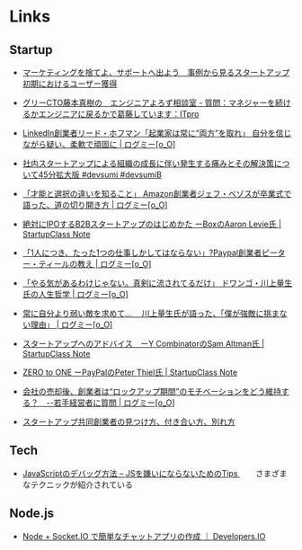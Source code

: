 # Links

## Startup

* [マーケティングを捨てよ、サポートへ出よう　事例から見るスタートアップ初期におけるユーザー獲得](http://www.slideshare.net/takaumada/throw-away-your-marketing-rally-in-the-sales-and-customer-support)
* [グリーCTO藤本真樹の　エンジニアよろず相談室 - 質問：マネジャーを続けるかエンジニアに戻るかで葛藤しています：ITpro](http://itpro.nikkeibp.co.jp/atcl/column/14/090100052/022500013/)
* [LinkedIn創業者リード・ホフマン「起業家は常に“両方”を取れ」 自分を信じながら疑い、柔軟で頑固に | ログミー[o_O]](http://logmi.jp/36553)
* [社内スタートアップによる組織の成長に伴い発生する痛みとその解決策について45分拡大版 #devsumi #devsumiB](http://www.slideshare.net/i2key/45-developers-summit-2015-devsumi-devsumib)
* [「才能と選択の違いを知ること」 Amazon創業者ジェフ・ベゾスが卒業式で語った、道の切り開き方 | ログミー[o_O]](http://logmi.jp/6726)
* [絶対にIPOするB2Bスタートアップのはじめかた ーBoxのAaron Levie氏 | StartupClass Note](http://ycschool.jp/yc12/)
* [「1人につき、たった1つの仕事しかしてはならない」?Paypal創業者ピーター・ティールの教え | ログミー[o_O]](http://logmi.jp/39767)

* [「やる気があるわけじゃない。真剣に流されてるだけ」 ドワンゴ・川上量生氏の人生哲学 | ログミー[o_O]](http://logmi.jp/39053)
* [常に自分より弱い敵を求めて…　 川上量生氏が語った、「僕が強敵に挑まない理由」 | ログミー[o_O]](http://logmi.jp/39055)

* [スタートアップへのアドバイス　ーY CombinatorのSam Altman氏 | StartupClass Note](http://ycschool.jp/startupadvice/)

* [ZERO to ONE ーPayPalのPeter Thiel氏 | StartupClass Note](http://ycschool.jp/zerotoone/)

* [会社の売却後、創業者は“ロックアップ期間”のモチベーションをどう維持する？　--若手経営者に質問 | ログミー[o_O]](http://logmi.jp/40491)

* [スタートアップ共同創業者の見つけ方、付き合い方、別れ方](http://www.slideshare.net/takaumada/how-to-find-your-best-cofounder)

## Tech

* [JavaScriptのデバッグ方法 – JSを嫌いにならないためのTips ](http://postd.cc/how-to-not-hate-javascript-tips-from-the-frontline/) 　　さまざまなテクニックが紹介されている

## Node.js

* [Node + Socket.IO で簡単なチャットアプリの作成 ｜ Developers.IO](http://dev.classmethod.jp/server-side/language/node-socket-io/)
